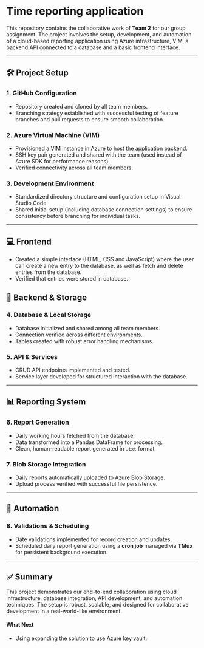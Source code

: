# Time reporting application
This repository contains the collaborative work of **Team 2** for our group assignment. The project involves the setup, development, and automation of a cloud-based reporting application using Azure infrastructure, VIM, a backend API connected to a database and a basic frontend interface.

---

## 🛠 Project Setup

### 1. GitHub Configuration
- Repository created and cloned by all team members.
- Branching strategy established with successful testing of feature branches and pull requests to ensure smooth collaboration.

### 2. Azure Virtual Machine (VIM)
- Provisioned a VIM instance in Azure to host the application backend.
- SSH key pair generated and shared with the team (used instead of Azure SDK for performance reasons).
- Verified connectivity across all team members.

### 3. Development Environment
- Standardized directory structure and configuration setup in Visual Studio Code.
- Shared initial setup (including database connection settings) to ensure consistency before branching for individual tasks.

---
## 💻 Frontend 
- Created a simple interface (HTML, CSS and JavaScript) where the user can create a new entry to the database, as well as fetch and delete entries from the database. 
- Verified that entries were stored in database. 

## 💾 Backend & Storage

### 4. Database & Local Storage
- Database initialized and shared among all team members.
- Connection verified across different environments.
- Tables created with robust error handling mechanisms.

### 5. API & Services
- CRUD API endpoints implemented and tested.
- Service layer developed for structured interaction with the database.

---

## 📊 Reporting System

### 6. Report Generation
- Daily working hours fetched from the database.
- Data transformed into a Pandas DataFrame for processing.
- Clean, human-readable report generated in `.txt` format.

### 7. Blob Storage Integration
- Daily reports automatically uploaded to Azure Blob Storage.
- Upload process verified with successful file persistence.

---

## 📅 Automation

### 8. Validations & Scheduling
- Date validations implemented for record creation and updates.
- Scheduled daily report generation using a **cron job** managed via **TMux** for persistent background execution.

---

## ✅ Summary

This project demonstrates our end-to-end collaboration using cloud infrastructure, database integration, API development, and automation techniques. The setup is robust, scalable, and designed for collaborative development in a real-world-like environment.

#### What  Next
- Using expanding the solution to use Azure key vault.
